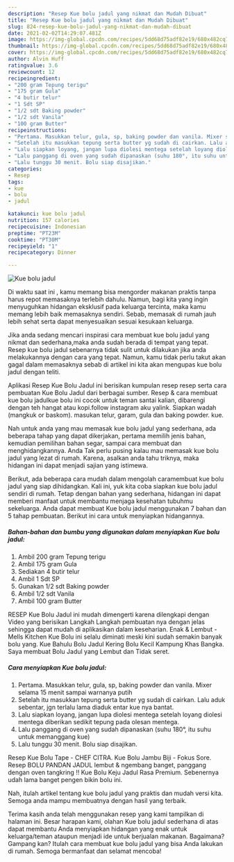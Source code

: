 ```yaml
---
description: "Resep Kue bolu jadul yang nikmat dan Mudah Dibuat"
title: "Resep Kue bolu jadul yang nikmat dan Mudah Dibuat"
slug: 824-resep-kue-bolu-jadul-yang-nikmat-dan-mudah-dibuat
date: 2021-02-02T14:29:07.481Z
image: https://img-global.cpcdn.com/recipes/5dd68d75adf82e19/680x482cq70/kue-bolu-jadul-foto-resep-utama.jpg
thumbnail: https://img-global.cpcdn.com/recipes/5dd68d75adf82e19/680x482cq70/kue-bolu-jadul-foto-resep-utama.jpg
cover: https://img-global.cpcdn.com/recipes/5dd68d75adf82e19/680x482cq70/kue-bolu-jadul-foto-resep-utama.jpg
author: Alvin Huff
ratingvalue: 3.6
reviewcount: 12
recipeingredient:
- "200 gram Tepung terigu"
- "175 gram Gula"
- "4 butir telur"
- "1 Sdt SP"
- "1/2 sdt Baking powder"
- "1/2 sdt Vanila"
- "100 gram Butter"
recipeinstructions:
- "Pertama. Masukkan telur, gula, sp, baking powder dan vanila. Mixer selama 15 menit sampai warnanya putih"
- "Setelah itu masukkan tepung serta butter yg sudah di cairkan. Lalu aduk sebentar, jgn terlalu lama diaduk entar kue nya bantat."
- "Lalu siapkan loyang, jangan lupa diolesi mentega setelah loyang diolesi mentega diberikan sedikit tepung pada olesan mentega."
- "Lalu panggang di oven yang sudah dipanaskan (suhu 180°, itu suhu untuk memanggang kue)"
- "Lalu tunggu 30 menit. Bolu siap disajikan."
categories:
- Resep
tags:
- kue
- bolu
- jadul

katakunci: kue bolu jadul 
nutrition: 157 calories
recipecuisine: Indonesian
preptime: "PT23M"
cooktime: "PT30M"
recipeyield: "1"
recipecategory: Dinner

---
```



![Kue bolu jadul](https://img-global.cpcdn.com/recipes/5dd68d75adf82e19/680x482cq70/kue-bolu-jadul-foto-resep-utama.jpg)

Di waktu  saat ini , kamu memang bisa mengorder makanan praktis tanpa harus repot memasaknya terlebih dahulu. Namun, bagi kita yang ingin menyuguhkan hidangan eksklusif pada keluarga tercinta, maka kamu memang lebih baik memasaknya sendiri. Sebab, memasak di rumah jauh lebih sehat serta dapat menyesuaikan sesuai kesukaan keluarga.

Jika anda sedang mencari inspirasi cara membuat kue bolu jadul yang nikmat dan sederhana,maka anda sudah berada di tempat yang tepat. Resep kue bolu jadul  sebenarnya tidak sulit untuk dilakukan jika anda melakukannya dengan cara yang tepat. Namun, kamu tidak perlu takut akan gagal dalam memasaknya 
sebab di artikel ini kita akan mengupas kue bolu jadul dengan teliti.  

Aplikasi Resep Kue Bolu Jadul ini berisikan kumpulan resep resep serta cara pembuatan Kue Bolu Jadul dari berbagai sumber. Resep &amp; cara membuat kue bolu jadulkue bolu ini cocok untuk teman santai kalian, dibarengi dengan teh hangat atau kopi.follow instagram aku yalink. Siapkan wadah (mangkuk or baskom). masukan telur, garam, gula dan baking powder. kue.

Nah untuk anda yang mau memasak kue bolu jadul yang sederhana, ada beberapa tahap yang dapat dikerjakan, pertama memilih jenis bahan, kemudian pemilihan bahan segar, sampai cara membuat dan menghidangkannya. Anda Tak perlu pusing kalau mau memasak kue bolu jadul yang lezat di rumah. Karena, asalkan anda  tahu triknya, maka hidangan ini dapat menjadi sajian yang istimewa.

Berikut, ada beberapa cara mudah dalam mengolah caramembuat kue bolu jadul yang siap dihidangkan. Kali ini, yuk kita coba siapkan kue bolu jadul sendiri di rumah. Tetap dengan bahan yang sederhana, hidangan ini dapat memberi manfaat untuk membantu menjaga kesehatan tubuhmu sekeluarga. Anda dapat membuat Kue bolu jadul menggunakan 7 bahan dan 5 tahap pembuatan. Berikut ini cara untuk menyiapkan hidangannya.

<!--inarticleads1-->

##### Bahan-bahan dan bumbu yang digunakan dalam menyiapkan Kue bolu jadul:

1. Ambil 200 gram Tepung terigu
1. Ambil 175 gram Gula
1. Sediakan 4 butir telur
1. Ambil 1 Sdt SP
1. Gunakan 1/2 sdt Baking powder
1. Ambil 1/2 sdt Vanila
1. Ambil 100 gram Butter


RESEP Kue Bolu Jadul ini mudah dimengerti karena dilengkapi dengan Video yang berisikan Langkah Langkah pembuatan nya dengan jelas sehingga dapat mudah di aplikasikan dalam keseharian. Enak &amp; Lembut - Mells Kitchen Kue Bolu ini selalu diminati meski kini sudah semakin banyak bolu yang. Kue Bahulu Bolu Jadul Kering Bolu Kecil Kampung Khas Bangka. Saya membuat Bolu Jadul yang Lembut dan Tidak seret. 

<!--inarticleads2-->

##### Cara menyiapkan Kue bolu jadul:

1. Pertama. Masukkan telur, gula, sp, baking powder dan vanila. Mixer selama 15 menit sampai warnanya putih
1. Setelah itu masukkan tepung serta butter yg sudah di cairkan. Lalu aduk sebentar, jgn terlalu lama diaduk entar kue nya bantat.
1. Lalu siapkan loyang, jangan lupa diolesi mentega setelah loyang diolesi mentega diberikan sedikit tepung pada olesan mentega.
1. Lalu panggang di oven yang sudah dipanaskan (suhu 180°, itu suhu untuk memanggang kue)
1. Lalu tunggu 30 menit. Bolu siap disajikan.


Resep Kue Bolu Tape - CHEF CITRA. Kue Bolu Jambu Biji - Fokus Sore. Resep BOLU PANDAN JADUL lembut &amp; ngembang banget, panggang dengan oven tangkring !! Kue Bolu Keju Jadul Rasa Premium. Sebenernya udah lama banget pengen bikin bolu ini. 

Nah, itulah artikel tentang  kue bolu jadul  yang praktis dan mudah versi kita. Semoga anda mampu membuatnya dengan hasil yang terbaik. 

Terima kasih anda telah menggunakan resep yang kami tampilkan di halaman ini. Besar harapan kami, olahan  Kue bolu jadul sederhana di atas dapat membantu Anda menyiapkan hidangan yang enak untuk keluarga/teman ataupun menjadi ide untuk berjualan makanan. Bagaimana? Gampang kan? Itulah cara membuat kue bolu jadul yang bisa Anda lakukan di rumah. Semoga bermanfaat dan selamat mencoba!

